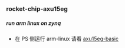 ### rocket-chip-axu15eg

##### run arm linux on zynq
- 在 PS 侧运行 arm-linux 请看 [axu15eg-basic](./axu15eg-basic.md)